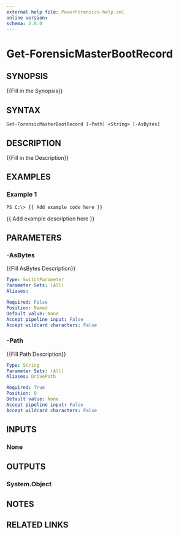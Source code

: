 ```yaml
---
external help file: PowerForensics-help.xml
online version: 
schema: 2.0.0
---
```


# Get-ForensicMasterBootRecord

## SYNOPSIS
{{Fill in the Synopsis}}

## SYNTAX

```
Get-ForensicMasterBootRecord [-Path] <String> [-AsBytes]
```

## DESCRIPTION
{{Fill in the Description}}

## EXAMPLES

### Example 1
```
PS C:\> {{ Add example code here }}
```

{{ Add example description here }}

## PARAMETERS

### -AsBytes
{{Fill AsBytes Description}}

```yaml
Type: SwitchParameter
Parameter Sets: (All)
Aliases: 

Required: False
Position: Named
Default value: None
Accept pipeline input: False
Accept wildcard characters: False
```

### -Path
{{Fill Path Description}}

```yaml
Type: String
Parameter Sets: (All)
Aliases: DrivePath

Required: True
Position: 0
Default value: None
Accept pipeline input: False
Accept wildcard characters: False
```

## INPUTS

### None


## OUTPUTS

### System.Object

## NOTES

## RELATED LINKS

